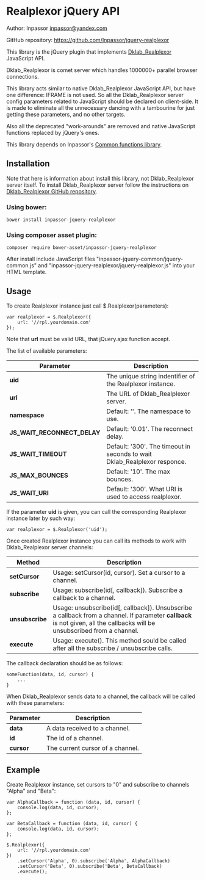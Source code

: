 Realplexor jQuery API
=====================

Author: Inpassor <inpassor@yandex.com>

GitHub repository: https://github.com/Inpassor/jquery-realplexor

This library is the jQuery plugin that implements
[Dklab_Realplexor](https://github.com/DmitryKoterov/dklab_realplexor)
JavaScript API.

Dklab_Realplexor is comet server which handles 1000000+ parallel
browser connections.

This library acts similar to native Dklab_Realplexor JavaScript API,
but have one difference: IFRAME is not used. So all the Dklab_Realplexor
server config parameters related to JavaScript should be declared on
client-side.
It is made to eliminate all the unnecessary dancing with a tambourine
for just getting these parameters, and no other targets.

Also all the deprecated "work-arounds" are removed and native
JavaScript functions replaced by jQuery's ones.

This library depends on Inpassor's
[Common functions library](https://github.com/Inpassor/jquery-common).

## Installation

Note that here is information about install this library, not
Dklab_Realplexor server itself. To install Dklab_Realplexor server
follow the instructions on
[Dklab_Realplexor GitHub repository](https://github.com/DmitryKoterov/dklab_realplexor).

### Using bower:

```
bower install inpassor-jquery-realplexor
```

### Using composer asset plugin:

```
composer require bower-asset/inpassor-jquery-realplexor
```

After install include JavaScript files
"inpassor-jquery-common/jquery-common.js" and
"inpassor-jquery-realplexor/jquery-realplexor.js" into your HTML
template.

## Usage

To create Realplexor instance just call $.Realplexor(parameters): 
```
var realplexor = $.Realplexor({
    url: '//rpl.yourdomain.com'
});
```
Note that **url** must be valid URL, that jQuery.ajax function accept. 

The list of available parameters:

Parameter | Description
--- | ---
**uid** | The unique string indentifier of the Realplexor instance.
**url** | The URL of Dklab_Realplexor server.
**namespace** | Default: ''. The namespace to use.
**JS_WAIT_RECONNECT_DELAY** | Default: '0.01'. The reconnect delay. 
**JS_WAIT_TIMEOUT** | Default: '300'. The timeout in seconds to wait Dklab_Realplexor responce.
**JS_MAX_BOUNCES** | Default: '10'. The max bounces.
**JS_WAIT_URI** | Default: '300'. What URI is used to access realplexor.

If the parameter **uid** is given, you can call the corresponding
Realplexor instance later by such way:
```
var realplexor = $.Realplexor('uid');
```

Once created Realplexor instance you can call its methods to work with
Dklab_Realplexor server channels: 

Method | Description
--- | ---
**setCursor** | Usage: setCursor(id, cursor). Set a cursor to a channel.
**subscribe** | Usage: subscribe(id[, callback]). Subscribe a callback to a channel.
**unsubscribe** | Usage: unsubscribe(id[, callback]). Unsubscribe a callback from a channel. If parameter **callback** is not given, all the callbacks will be unsubscribed from a channel.
**execute** | Usage: execute(). This method sould be called after all the subscribe / unsubscribe calls.

The callback declaration should be as follows:
```
someFunction(data, id, cursor) {
    ...
}
```
When Dklab_Realplexor sends data to a channel, the callback will be
called with these parameters: 

Parameter | Description
--- | ---
**data** | A data received to a channel. 
**id** | The id of a channel.
**cursor** | The current cursor of a channel.

## Example

Create Realplexor instance, set cursors to "0" and subscribe to
channels "Alpha" and "Beta":
```
var AlphaCallback = function (data, id, cursor) {
    console.log(data, id, cursor);
};

var BetaCallback = function (data, id, cursor) {
    console.log(data, id, cursor);
};

$.Realplexor({
    url: '//rpl.yourdomain.com'
})
    .setCursor('Alpha', 0).subscribe('Alpha', AlphaCallback)
    .setCursor('Beta', 0).subscribe('Beta', BetaCallback)
    .execute();
```
